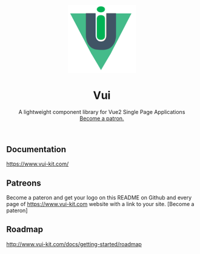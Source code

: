 <p align="center">
  <a href="https://www.vui-kit.com/">
    <img src="vui-logo.png" width="180px" />
  </a>

  <h1 align="center">Vui</h1>

  <p align="center">
    A lightweight component library for Vue2 Single Page Applications
    <br>
    <a href="https://www.patreon.com/joe_lomoglio">Become a patron.</a>
  </p>
</p>

<br>

## Documentation

<https://www.vui-kit.com/>

## Patreons
Become a pateron and get your logo on this README on Github and every page of https://www.vui-kit.com website with a link to your site. [Become a pateron]


## Roadmap
<http://www.vui-kit.com/docs/getting-started/roadmap>
